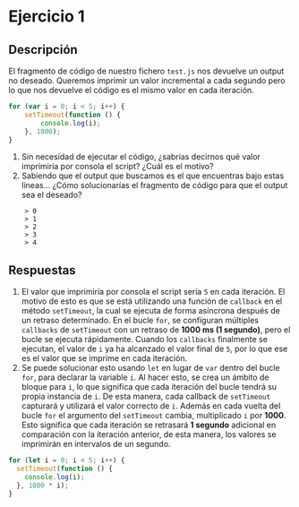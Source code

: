 # Ejercicio 1

## Descripción

El fragmento de código de nuestro fichero `test.js` nos devuelve un output no deseado. Queremos imprimir un valor incremental a cada segundo pero lo que nos devuelve el código es el mismo valor en cada iteración.

```javascript
for (var i = 0; i < 5; i++) {
	setTimeout(function () {
		console.log(i);
	}, 1000);
}
```

1. Sin necesidad de ejecutar el código, ¿sabrías decirnos qué valor imprimiría por consola el script? ¿Cuál es el motivo?
2. Sabiendo que el output que buscamos es el que encuentras bajo estas líneas…
¿Cómo solucionarías el fragmento de código para que el output sea el deseado?

```
    > 0
    > 1
    > 2
    > 3
    > 4
```

## Respuestas

1. El valor que imprimiría por consola el script sería `5` en cada iteración. El motivo de esto es que se está utilizando una función de `callback` en el método `setTimeout`, la cual se ejecuta de forma asíncrona después de un retraso determinado. En el bucle `for`, se configuran múltiples `callbacks` de `setTimeout` con un retraso de **1000 ms (1 segundo)**, pero el bucle se ejecuta rápidamente. Cuando los `callbacks` finalmente se ejecutan, el valor de `i` ya ha alcanzado el valor final de `5`, por lo que ese es el valor que se imprime en cada iteración.
2. Se puede solucionar esto usando `let` en lugar de `var` dentro del bucle `for`, para declarar la variable `i`. Al hacer esto, se crea un ámbito de bloque para `i`, lo que significa que cada iteración del bucle tendrá su propia instancia de `i`. De esta manera, cada callback de `setTimeout` capturará y utilizará el valor correcto de `i`.
Además en cada vuelta del bucle `for` el argumento del `setTimeout` cambia, multiplicado `i` por **1000**. Esto significa que cada iteración se retrasará **1 segundo** adicional en comparación con la iteración anterior, de esta manera, los valores se imprimirán en intervalos de un segundo.

```javascript
for (let i = 0; i < 5; i++) {
  setTimeout(function () {
    console.log(i);
  }, 1000 * i);
}
```
